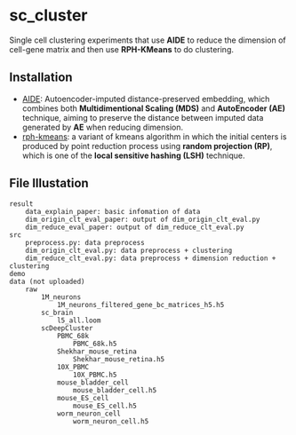 # sc_cluster
Single cell clustering experiments that use **AIDE** to reduce the dimension of cell-gene matrix and then use **RPH-KMeans** to do clustering.

## Installation
- [AIDE](https://github.com/tinglabs/aide): Autoencoder-imputed distance-preserved embedding, which combines both **Multidimentional Scaling (MDS)** and **AutoEncoder (AE)** technique, aiming to preserve the distance between imputed data generated by **AE** when reducing dimension.
- [rph-kmeans](https://github.com/tinglabs/rph_kmeans): a variant of kmeans algorithm in which the initial centers is produced by point reduction process using **random projection (RP)**, which is one of the **local sensitive hashing (LSH)** technique.

## File Illustation
```
result
	data_explain_paper: basic infomation of data
	dim_origin_clt_eval_paper: output of dim_origin_clt_eval.py
	dim_reduce_eval_paper: output of dim_reduce_clt_eval.py
src
	preprocess.py: data preprocess
	dim_origin_clt_eval.py: data preprocess + clustering
	dim_reduce_clt_eval.py: data preprocess + dimension reduction + clustering
demo
data (not uploaded)
	raw
		1M_neurons
			1M_neurons_filtered_gene_bc_matrices_h5.h5
		sc_brain
			l5_all.loom
		scDeepCluster
			PBMC_68k
				PBMC_68k.h5
			Shekhar_mouse_retina
				Shekhar_mouse_retina.h5
			10X_PBMC
				10X_PBMC.h5
			mouse_bladder_cell
				mouse_bladder_cell.h5
			mouse_ES_cell
				mouse_ES_cell.h5
			worm_neuron_cell
				worm_neuron_cell.h5
``` 

